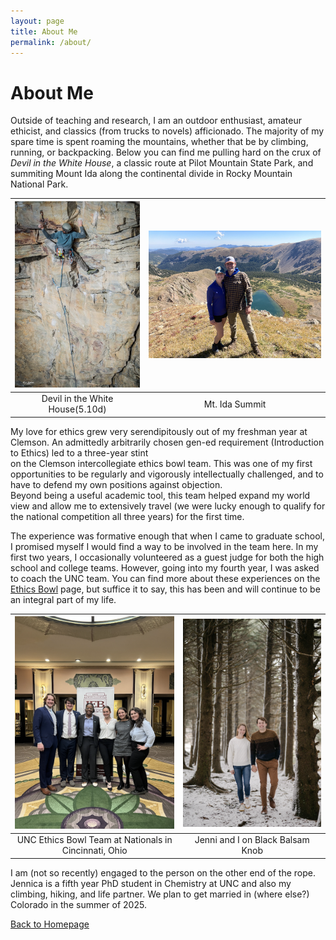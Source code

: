 ```yaml
---
layout: page
title: About Me
permalink: /about/
---
```



# About Me 

Outside of teaching and research, I am an outdoor enthusiast, amateur ethicist, and classics (from trucks to novels) afficionado.  The majority of my spare time is spent roaming the mountains, whether that be by climbing, running, or backpacking.  Below you can find me pulling hard on the crux of *Devil in the White House*, a classic route at Pilot Mountain State Park, and summiting Mount Ida along the continental divide in Rocky Mountain National Park.  

| ![Devil in the White House (5.10d)](pictures/climb.png) | ![Mt. Ida Summit](pictures/ida.png) |
|:------------------------------------------------------:|:-----------------------------------:|
|         Devil in the White House(5.10d)                |           Mt. Ida Summit            |


My love for ethics grew very serendipitously out of my freshman year at Clemson.  An admittedly arbitrarily chosen gen-ed requirement (Introduction to Ethics) led to a three-year stint \
on the Clemson intercollegiate ethics bowl team.  This was one of my first opportunities to be regularly and vigorously intellectually challenged, and to have to defend my own positions against objection.  \
Beyond being a useful academic tool, this team helped expand my world view and allow me to extensively travel (we were lucky enough to qualify for the national competition all three years) for the first time.  

The experience was formative enough that when I came to graduate school, I promised myself I would find a way to be involved in the team here.  In my first two years, I occasionally volunteered as a guest judge for both the high school and college teams.  However, going into my fourth year, I was asked to coach the UNC team.  You can find more about these experiences on the [Ethics Bowl](ethicsbowl.md) page, but suffice it to say, this has been and will continue to be an integral part of my life.  


|  ![UNC Ethics Bowl Team](pictures/coach.png)           |  ![Jenni and I on Black Balsam Knob -- Blue Ridge Parkway](pictures/engage.png)|
|:------------------------------------------------------:|:-----------------------------------:|
| UNC Ethics Bowl Team at Nationals in Cincinnati, Ohio  |  Jenni and I on Black Balsam Knob   |

I am (not so recently) engaged to the person on the other end of the rope.  Jennica is a fifth year PhD student in Chemistry at UNC and also my climbing, hiking, and life partner.  We plan to get married in (where else?) Colorado in the summer of 2025.  



[Back to Homepage](index.md)


